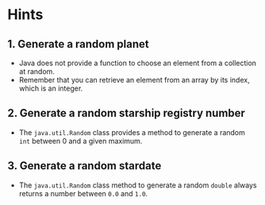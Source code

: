 # Hints

## 1. Generate a random planet

- Java does not provide a function to choose an element from a collection at random.
- Remember that you can retrieve an element from an array by its index, which is an integer.

## 2. Generate a random starship registry number

- The `java.util.Random` class provides a method to generate a random `int` between 0 and a given maximum.

## 3. Generate a random stardate

- The `java.util.Random` class method to generate a random `double` always returns a number between `0.0` and `1.0`.
